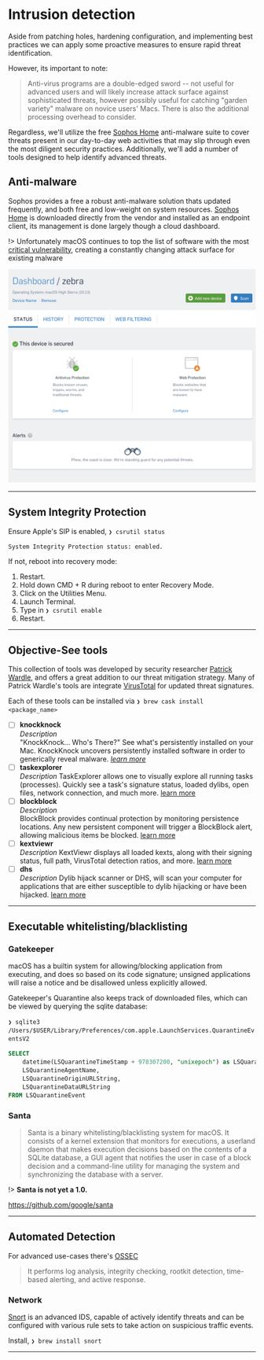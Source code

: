 
Intrusion detection
====================

Aside from patching holes, hardening configuration, and implementing best practices we can apply some proactive measures to ensure rapid threat identification. 

However, its important to note:

> Anti-virus programs are a double-edged sword -- not useful for advanced users and will likely increase attack surface against sophisticated threats, however possibly useful for catching "garden variety" malware on novice users' Macs. There is also the additional processing overhead to consider.

Regardless, we'll utilize the free [Sophos Home](https://home.sophos.com/) anti-malware suite to cover threats present in our day-to-day web activities that may slip through even the most diligent security practices. Additionally, we'll add a number of tools designed to help identify advanced threats.


Anti-malware
--------------

Sophos provides a free a robust anti-malware solution thats updated frequently, and both free and low-weight on system resources. [Sophos Home](https://home.sophos.com/) is downloaded directly from the vendor and installed as an endpoint client, its management is done largely though a cloud dashboard.

!> Unfortunately macOS continues to top the list of software with the most [critical vulnerability](https://www.cvedetails.com/product/156/Apple-Mac-Os-X.html?vendor_id=49), creating a constantly changing attack surface for existing malware

![Sophos dashboard](images/sophos-dash.png)

---

System Integrity Protection
----------------------------

Ensure Apple's SIP is enabled,  `❯ csrutil status`

```stdout
System Integrity Protection status: enabled.
```

If not, reboot into recovery mode:

1. Restart.
2. Hold down CMD + R during reboot to enter Recovery Mode.
3. Click on the Utilities Menu.
4. Launch Terminal.
5. Type in `❯ csrutil enable`
6. Restart.

---

Objective-See tools
---------------------

This collection of tools was developed by security researcher [Patrick Wardle](https://objective-see.com/index.html), and offers a great addition to our threat mitigation strategy. Many of Patrick Wardle's tools are integrate [VirusTotal](https://www.virustotal.com/#/home/upload) for updated threat signatures.

Each of these tools can be installed via `❯ brew cask install <package_name>`

- [ ] **knockknock**  
    _Description_  
    "KnockKnock... Who's There?" See what's persistently installed on your Mac. KnockKnock uncovers persistently installed software in order to generically reveal malware. _[learn more](https://objective-see.com/products/knockknock.html)_
- [ ] **taskexplorer**  
    _Description_
    TaskExplorer allows one to visually explore all running tasks (processes). Quickly see a task's signature status, loaded dylibs, open files, network connection, and much more. [learn more](https://objective-see.com/products/taskexplorer.html) 
- [ ] **blockblock**  
    _Description_  
    BlockBlock provides continual protection by monitoring persistence locations. Any new persistent component will trigger a BlockBlock alert, allowing malicious items be blocked. [learn more](https://objective-see.com/products/blockblock.html)
- [ ] **kextviewr**  
    _Description_
    KextViewr displays all loaded kexts, along with their signing status, full path, VirusTotal detection ratios, and more. [learn more](https://objective-see.com/products/kextviewr.html)
- [ ] **dhs**  
    _Description_
    Dylib hijack scanner or DHS, will scan your computer for applications that are either susceptible to dylib hijacking or have been hijacked. [learn more](https://objective-see.com/products/dhs.html)

---

Executable whitelisting/blacklisting
------------------------------------

### Gatekeeper ###

macOS has a builtin system for allowing/blocking application from executing, and does so based on its code signature; unsigned applications will raise a notice and be disallowed unless explicitly allowed.

Gatekeeper's Quarantine also keeps track of downloaded files, which can be viewed by querying the sqlite database:

`❯ sqlite3 /Users/$USER/Library/Preferences/com.apple.LaunchServices.QuarantineEventsV2`

```sql
SELECT 
    datetime(LSQuarantineTimeStamp + 978307200, "unixepoch") as LSQuarantineTimeStamp,
    LSQuarantineAgentName, 
    LSQuarantineOriginURLString, 
    LSQuarantineDataURLString 
FROM LSQuarantineEvent
``` 


### Santa ###

> Santa is a binary whitelisting/blacklisting system for macOS. It consists of a kernel extension that monitors for executions, a userland daemon that makes execution decisions based on the contents of a SQLite database, a GUI agent that notifies the user in case of a block decision and a command-line utility for managing the system and synchronizing the database with a server.

!> **Santa is not yet a 1.0.**

<https://github.com/google/santa>

---

Automated Detection
--------------------

For advanced use-cases there's [OSSEC](https://ossec.github.io/downloads.html)

> It performs log analysis, integrity checking, rootkit detection, time-based alerting, and active response.


### Network ###

[Snort](https://www.snort.org/) is an advanced IDS, capable of actively identify threats and can be configured with various rule sets to take action on suspicious traffic events.

Install, `❯ brew install snort`

---
